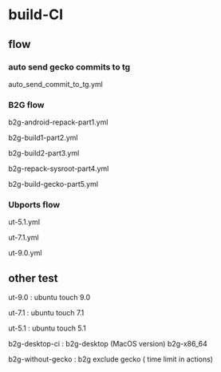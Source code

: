 # build-CI

## flow

### auto send gecko commits to tg
auto_send_commit_to_tg.yml

### B2G flow

b2g-android-repack-part1.yml

b2g-build1-part2.yml

b2g-build2-part3.yml

b2g-repack-sysroot-part4.yml

b2g-build-gecko-part5.yml


### Ubports flow
ut-5.1.yml

ut-7.1.yml

ut-9.0.yml


## other test
 ut-9.0 : ubuntu touch 9.0

 ut-7.1 : ubuntu touch 7.1
 
 ut-5.1 : ubuntu touch 5.1
 
 b2g-desktop-ci : b2g-desktop (MacOS version)
                  b2g-x86_64
 
 b2g-without-gecko : b2g exclude gecko ( time limit in actions)
